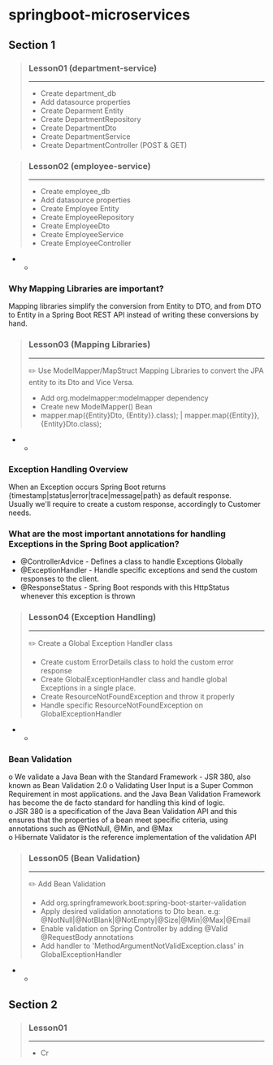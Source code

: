 # springboot-microservices

## Section 1
> ### Lesson01 (department-service)
> ***
>- Create department_db
>- Add datasource properties
>- Create Deparment Entity
>- Create DepartmentRepository
>- Create DepartmentDto
>- Create DepartmentService
>- Create DepartmentController (POST & GET)

> ### Lesson02 (employee-service)
> ***
>- Create employee_db
>- Add datasource properties
>- Create Employee Entity
>- Create EmployeeRepository
>- Create EmployeeDto
>- Create EmployeeService
>- Create EmployeeController

* *

### Why Mapping Libraries are important?
Mapping libraries simplify the conversion from Entity to DTO, and from DTO to Entity in a Spring Boot REST API instead of writing these conversions by hand.

> ### Lesson03 (Mapping Libraries)
> ***
>✏️ Use ModelMapper/MapStruct Mapping Libraries to convert the JPA entity to its Dto and Vice Versa.
>- Add org.modelmapper:modelmapper dependency
>- Create new ModelMapper() Bean
>- mapper.map({Entity}Dto, {Entity}}.class); | mapper.map({Entity}}, {Entity}Dto.class);

* *

### Exception Handling Overview
When an Exception occurs Spring Boot returns {timestamp|status|error|trace|message|path} as default response.  
Usually we'll require to create a custom response, accordingly to Customer needs.

### What are the most important annotations for handling Exceptions in the Spring Boot application?
* @ControllerAdvice - Defines a class to handle Exceptions Globally
* @ExceptionHandler - Handle specific exceptions and send the custom responses to the client.
* @ResponseStatus - Spring Boot responds with this HttpStatus whenever this exception is thrown

> ### Lesson04 (Exception Handling)
> ***
>✏️ Create a Global Exception Handler class
>- Create custom ErrorDetails class to hold the custom error response
>- Create GlobalExceptionHandler class and handle global Exceptions in a single place.
>- Create ResourceNotFoundException and throw it properly
>- Handle specific ResourceNotFoundException on GlobalExceptionHandler

* *

### Bean Validation
o We validate a Java Bean with the Standard Framework - JSR 380, also known as Bean Validation 2.0
o Validating User Input is a Super Common Requirement in most applications. and the Java Bean Validation Framework has become the de facto standard for handling this kind of logic.  
o JSR 380 is a specification of the Java Bean Validation API and this ensures that the properties of a bean meet specific criteria, using annotations such as @NotNull, @Min, and @Max  
o Hibernate Validator is the reference implementation of the validation API


> ### Lesson05 (Bean Validation)
> ***
>✏️ Add Bean Validation
>- Add org.springframework.boot:spring-boot-starter-validation
>- Apply desired validation annotations to Dto bean. e.g: @NotNull|@NotBlank|@NotEmpty|@Size|@Min|@Max|@Email
>- Enable validation on Spring Controller by adding ️@Valid️ @RequestBody annotations
>- Add handler to 'MethodArgumentNotValidException.class' in GlobalExceptionHandler
>
* *

## Section 2
> ### Lesson01 
> ***
>- Cr
